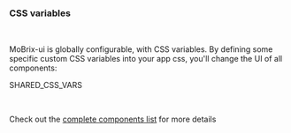 ### CSS variables

<br>

MoBrix-ui is globally configurable, with CSS variables. By defining some specific custom CSS variables into your app css, you'll change the UI of all components:

SHARED_CSS_VARS

<br>

Check out the [complete components list](https://cianciarusocataldo.github.io/mobrix-ui/docs/components/) for more details
